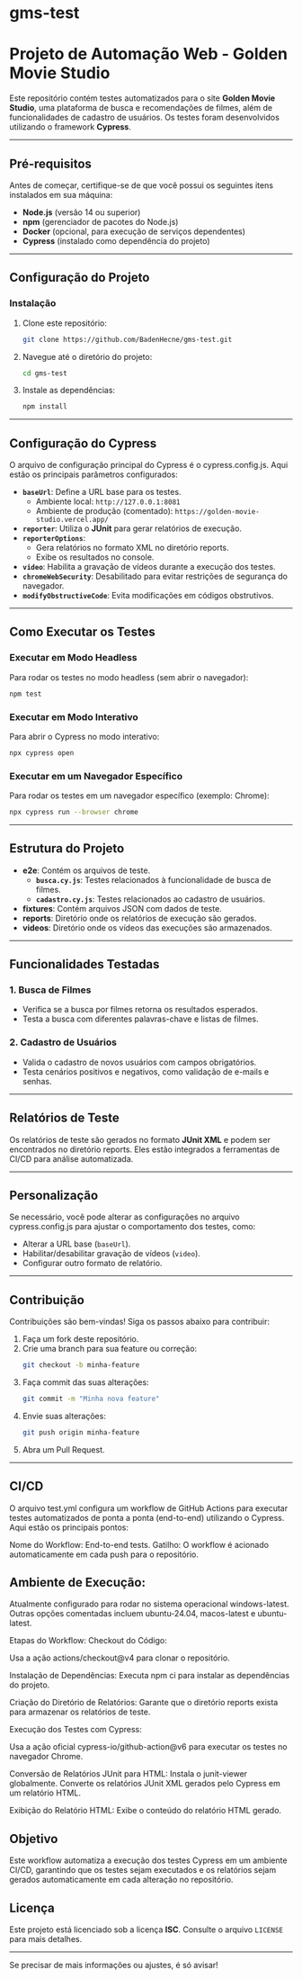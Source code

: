 # gms-test

# **Projeto de Automação Web - Golden Movie Studio**

Este repositório contém testes automatizados para o site **Golden Movie Studio**, uma plataforma de busca e recomendações de filmes, além de funcionalidades de cadastro de usuários. Os testes foram desenvolvidos utilizando o framework **Cypress**.

---

## **Pré-requisitos**

Antes de começar, certifique-se de que você possui os seguintes itens instalados em sua máquina:

- **Node.js** (versão 14 ou superior)
- **npm** (gerenciador de pacotes do Node.js)
- **Docker** (opcional, para execução de serviços dependentes)
- **Cypress** (instalado como dependência do projeto)

---

## **Configuração do Projeto**

### **Instalação**
1. Clone este repositório:
   ```bash
   git clone https://github.com/BadenHecne/gms-test.git
   ```
2. Navegue até o diretório do projeto:
   ```bash
   cd gms-test
   ```
3. Instale as dependências:
   ```bash
   npm install
   ```

---

## **Configuração do Cypress**

O arquivo de configuração principal do Cypress é o cypress.config.js. Aqui estão os principais parâmetros configurados:

- **`baseUrl`**: Define a URL base para os testes.
  - Ambiente local: `http://127.0.0.1:8081`
  - Ambiente de produção (comentado): `https://golden-movie-studio.vercel.app/`
- **`reporter`**: Utiliza o **JUnit** para gerar relatórios de execução.
- **`reporterOptions`**:
  - Gera relatórios no formato XML no diretório reports.
  - Exibe os resultados no console.
- **`video`**: Habilita a gravação de vídeos durante a execução dos testes.
- **`chromeWebSecurity`**: Desabilitado para evitar restrições de segurança do navegador.
- **`modifyObstructiveCode`**: Evita modificações em códigos obstrutivos.

---

## **Como Executar os Testes**

### **Executar em Modo Headless**
Para rodar os testes no modo headless (sem abrir o navegador):
```bash
npm test
```

### **Executar em Modo Interativo**
Para abrir o Cypress no modo interativo:
```bash
npx cypress open
```

### **Executar em um Navegador Específico**
Para rodar os testes em um navegador específico (exemplo: Chrome):
```bash
npx cypress run --browser chrome
```

---

## **Estrutura do Projeto**

- **e2e**: Contém os arquivos de teste.
  - **`busca.cy.js`**: Testes relacionados à funcionalidade de busca de filmes.
  - **`cadastro.cy.js`**: Testes relacionados ao cadastro de usuários.
- **fixtures**: Contém arquivos JSON com dados de teste.
- **reports**: Diretório onde os relatórios de execução são gerados.
- **videos**: Diretório onde os vídeos das execuções são armazenados.

---

## **Funcionalidades Testadas**

### **1. Busca de Filmes**
- Verifica se a busca por filmes retorna os resultados esperados.
- Testa a busca com diferentes palavras-chave e listas de filmes.

### **2. Cadastro de Usuários**
- Valida o cadastro de novos usuários com campos obrigatórios.
- Testa cenários positivos e negativos, como validação de e-mails e senhas.

---

## **Relatórios de Teste**

Os relatórios de teste são gerados no formato **JUnit XML** e podem ser encontrados no diretório reports. Eles estão integrados a ferramentas de CI/CD para análise automatizada.

---

## **Personalização**

Se necessário, você pode alterar as configurações no arquivo cypress.config.js para ajustar o comportamento dos testes, como:
- Alterar a URL base (`baseUrl`).
- Habilitar/desabilitar gravação de vídeos (`video`).
- Configurar outro formato de relatório.

---

## **Contribuição**

Contribuições são bem-vindas! Siga os passos abaixo para contribuir:
1. Faça um fork deste repositório.
2. Crie uma branch para sua feature ou correção:
   ```bash
   git checkout -b minha-feature
   ```
3. Faça commit das suas alterações:
   ```bash
   git commit -m "Minha nova feature"
   ```
4. Envie suas alterações:
   ```bash
   git push origin minha-feature
   ```
5. Abra um Pull Request.

---
## **CI/CD**

O arquivo test.yml configura um workflow de GitHub Actions para executar testes automatizados de ponta a ponta (end-to-end) utilizando o Cypress. Aqui estão os principais pontos:

Nome do Workflow: End-to-end tests.
Gatilho: O workflow é acionado automaticamente em cada push para o repositório.

## **Ambiente de Execução:**

Atualmente configurado para rodar no sistema operacional windows-latest.
Outras opções comentadas incluem ubuntu-24.04, macos-latest e ubuntu-latest.

Etapas do Workflow:
Checkout do Código:

Usa a ação actions/checkout@v4 para clonar o repositório.

Instalação de Dependências:
Executa npm ci para instalar as dependências do projeto.

Criação do Diretório de Relatórios:
Garante que o diretório reports exista para armazenar os relatórios de teste.

Execução dos Testes com Cypress:

Usa a ação oficial cypress-io/github-action@v6 para executar os testes no navegador Chrome.

Conversão de Relatórios JUnit para HTML:
Instala o junit-viewer globalmente.
Converte os relatórios JUnit XML gerados pelo Cypress em um relatório HTML.

Exibição do Relatório HTML:
Exibe o conteúdo do relatório HTML gerado.

## **Objetivo**

Este workflow automatiza a execução dos testes Cypress em um ambiente CI/CD, garantindo que os testes sejam executados e os relatórios sejam gerados automaticamente em cada alteração no repositório.

## **Licença**

Este projeto está licenciado sob a licença **ISC**. Consulte o arquivo `LICENSE` para mais detalhes.

---

Se precisar de mais informações ou ajustes, é só avisar!
